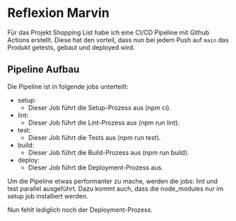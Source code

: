 # Reflexion Marvin
Für das Projekt Shopping List habe ich eine CI/CD Pipeline mit Github Actions erstellt. Diese hat den vorteil, dass nun bei jedem Push auf `main` das Produkt getests, gebaut und deployed wird.

## Pipeline Aufbau
Die Pipeline ist in folgende jobs unterteilt:

- setup:
  - Dieser Job führt die Setup-Prozess aus (npm ci).
- lint:
  - Dieser Job führt die Lint-Prozess aus (npm run lint).
- test:
  - Dieser Job führt die Tests aus (npm run test).
- build:
  - Dieser Job führt die Build-Prozess aus (npm run build).
- deploy:
  - Dieser Job führt die Deployment-Prozess aus.

Um die Pipeline etwas performanter zu mache, werden die jobs: lint und test parallel ausgeführt. Dazu kommt auch, dass die node_modules nur im setup job installiert werden.

Nun fehlt lediglich noch der Deployment-Prozess.